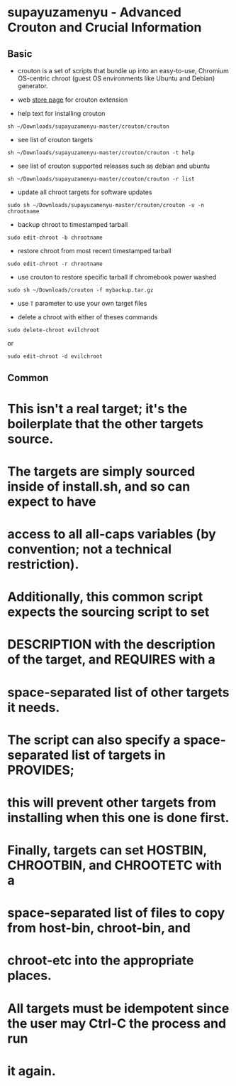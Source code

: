 # supayuzamenyu - Advanced Crouton and Crucial Information

## Basic

* crouton is a set of scripts that bundle up into an easy-to-use, Chromium OS-centric chroot (guest OS environments like Ubuntu and Debian) generator.

* web [store page](https://goo.gl/OVQOEt) for crouton extension


* help text for installing crouton
```
sh ~/Downloads/supayuzamenyu-master/crouton/crouton
```

* see list of crouton targets
```
sh ~/Downloads/supayuzamenyu-master/crouton/crouton -t help
```

* see list of crouton supported releases such as debian and ubuntu
```
sh ~/Downloads/supayuzamenyu-master/crouton/crouton -r list
```

* update all chroot targets for software updates
```
sudo sh ~/Downloads/supayuzamenyu-master/crouton/crouton -u -n chrootname
```

* backup chroot to timestamped tarball
```
sudo edit-chroot -b chrootname
```

* restore chroot from most recent timestamped tarball
```
sudo edit-chroot -r chrootname
```

* use crouton to restore specific tarball if chromebook power washed
```
sudo sh ~/Downloads/crouton -f mybackup.tar.gz
```

* use `T` parameter to use your own target files

* delete a chroot with either of theses commands
```
sudo delete-chroot evilchroot
```
or
```
sudo edit-chroot -d evilchroot
```

## Common
# This isn't a real target; it's the boilerplate that the other targets source.
# The targets are simply sourced inside of install.sh, and so can expect to have
# access to all all-caps variables (by convention; not a technical restriction).

# Additionally, this common script expects the sourcing script to set
# DESCRIPTION with the description of the target, and REQUIRES with a
# space-separated list of other targets it needs.

# The script can also specify a space-separated list of targets in PROVIDES;
# this will prevent other targets from installing when this one is done first.

# Finally, targets can set HOSTBIN, CHROOTBIN, and CHROOTETC with a
# space-separated list of files to copy from host-bin, chroot-bin, and
# chroot-etc into the appropriate places.

# All targets must be idempotent since the user may Ctrl-C the process and run
# it again.
